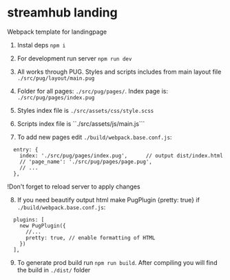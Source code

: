 # streamhub landing
Webpack template for landingpage

1. Instal deps ```npm i```

2. For development run server ```npm run dev```

3. All works through PUG. Styles and scripts includes from main layout file ```./src/pug/layout/main.pug```

4. Folder for all pages: ```./src/pug/pages/```. Index page is: ```./src/pug/pages/index.pug```

5. Styles index file is ```./src/assets/css/style.scss```

6. Scripts index file is ``./src/assets/js/main.js```

7. To add new pages edit ```./build/webpack.base.conf.js```:

```
  entry: {
    index: './src/pug/pages/index.pug',      // output dist/index.html
    // 'page_name': './src/pug/pages/page.pug',
    // ...
  },
```

!Don't forget to reload server to apply changes

8. If you need beautify output html make PugPlugin {pretty: true} if ```./build/webpack.base.conf.js```:

```
  plugins: [
    new PugPlugin({
      //...
      pretty: true, // enable formatting of HTML
    })
  ],
```

9. To generate prod build run ```npm run build```. After compiling you will find the build in ```./dist/``` folder
